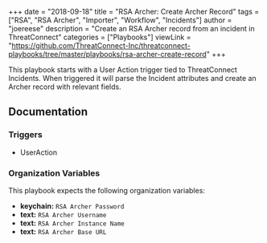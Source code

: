 +++
date = "2018-09-18"
title = "RSA Archer: Create Archer Record"
tags = ["RSA", "RSA Archer", "Importer", "Workflow", "Incidents"]
author = "joereese"
description = "Create an RSA Archer record from an incident in ThreatConnect"
categories = ["Playbooks"]
viewLink = "https://github.com/ThreatConnect-Inc/threatconnect-playbooks/tree/master/playbooks/rsa-archer-create-record"
+++

This playbook starts with a User Action trigger tied to ThreatConnect Incidents.  When triggered it will parse the Incident attributes and create an Archer record with relevant fields.

## Documentation

### Triggers

- UserAction

### Organization Variables

This playbook expects the following organization variables:

- **keychain:** `RSA Archer Password`
- **text:** `RSA Archer Username`
- **text:** `RSA Archer Instance Name`
- **text:** `RSA Archer Base URL`
